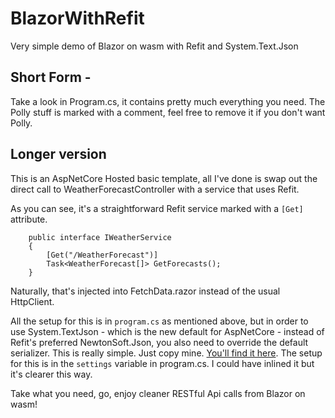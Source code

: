 # BlazorWithRefit
Very simple demo of Blazor on wasm with Refit and System.Text.Json

## Short Form - 

Take a look in Program.cs, it contains pretty much everything you need.  The Polly stuff is marked with a comment, feel free to remove it if you don't want Polly.

## Longer version

This is an AspNetCore Hosted basic template, all I've done is swap out the direct call to WeatherForecastController with a service that uses Refit.

As you can see, it's a straightforward Refit service marked with a `[Get]` attribute.

```
    public interface IWeatherService
    {
        [Get("/WeatherForecast")]
        Task<WeatherForecast[]> GetForecasts();
    }
```

Naturally, that's injected into FetchData.razor instead of the usual HttpClient.

All the setup for this is in `program.cs` as mentioned above, but in order to use System.TextJson - which is the new default for AspNetCore - instead of Refit's preferred NewtonSoft.Json, you also need to override the default serializer.  This is really simple.  Just copy mine.  [You'll find it here](https://github.com/richbryant/BlazorWithRefit/blob/main/BlazorWithRefit/Client/JsonContentSerializer.cs).  The setup for this is in the `settings` variable in program.cs. I could have inlined it but it's clearer this way.

Take what you need, go, enjoy cleaner RESTful Api calls from Blazor on wasm!


